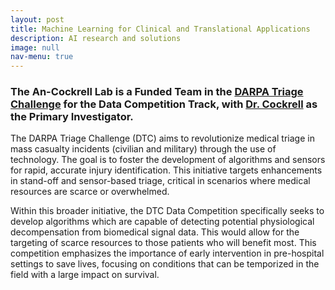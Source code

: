 ```yaml
---
layout: post
title: Machine Learning for Clinical and Translational Applications
description: AI research and solutions 
image: null
nav-menu: true
---
```


<h3>The An-Cockrell Lab is a Funded Team in the <a href="https://triagechallenge.darpa.mil/index">DARPA Triage Challenge</a> for the Data Competition Track, with <a href="https://www.medicaldigitaltwins.ai/people.html">Dr. Cockrell</a> as the Primary Investigator.</h3>

The DARPA Triage Challenge (DTC) aims to revolutionize medical triage in mass casualty incidents (civilian and military) through the use of technology. The goal is to foster the development of algorithms and sensors for rapid, accurate injury identification. This initiative targets enhancements in stand-off and sensor-based triage, critical in scenarios where medical resources are scarce or overwhelmed.

Within this broader initiative, the DTC Data Competition specifically seeks to develop algorithms which are capable of detecting potential physiological decompensation from biomedical signal data. This would allow for the targeting of scarce resources to those patients who will benefit most. This competition emphasizes the importance of early intervention in pre-hospital settings to save lives, focusing on conditions that can be temporized in the field with a large impact on survival.